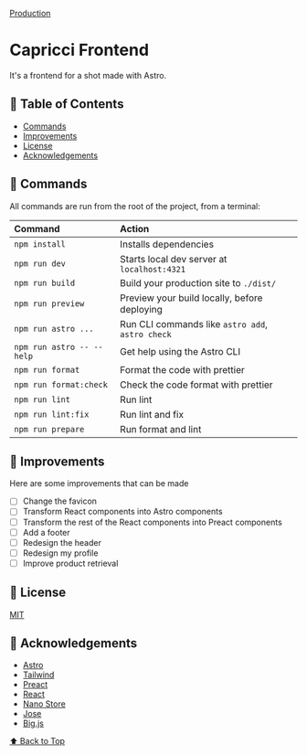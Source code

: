 [Production](https://shop.capriccipineda.es/)

# Capricci Frontend

It's a frontend for a shot made with Astro.

## 🚀 Table of Contents

- [Commands](#-commands)
- [Improvements](#-improvements)
- [License](#-license)
- [Acknowledgements](#-acknowledgements)

## 🧞 Commands

All commands are run from the root of the project, from a terminal:

| Command                   | Action                                           |
| :------------------------ | :----------------------------------------------- |
| `npm install`             | Installs dependencies                            |
| `npm run dev`             | Starts local dev server at `localhost:4321`      |
| `npm run build`           | Build your production site to `./dist/`          |
| `npm run preview`         | Preview your build locally, before deploying     |
| `npm run astro ...`       | Run CLI commands like `astro add`, `astro check` |
| `npm run astro -- --help` | Get help using the Astro CLI                     |
| `npm run format`          | Format the code with prettier                    |
| `npm run format:check`    | Check the code format with prettier              |
| `npm run lint`            | Run lint                                         |
| `npm run lint:fix`        | Run lint and fix                                 |
| `npm run prepare`         | Run format and lint                              |

## 📝 Improvements

Here are some improvements that can be made

- [ ] Change the favicon
- [ ] Transform React components into Astro components
- [ ] Transform the rest of the React components into Preact components
- [ ] Add a footer
- [ ] Redesign the header
- [ ] Redesign my profile
- [ ] Improve product retrieval

## 📄 License

[MIT](https://choosealicense.com/licenses/mit/)

## 📄 Acknowledgements

- [Astro](https://astro.build/)
- [Tailwind](https://tailwindcss.com/)
- [Preact](https://preactjs.com/)
- [React](https://reactjs.org/)
- [Nano Store](https://github.com/nanostores/nanostores)
- [Jose](https://github.com/panva/jose)
- [Big.js](https://github.com/MikeMcl/big.js)

[⬆ Back to Top](#-capricci-backend)

[//]: # "Links"
